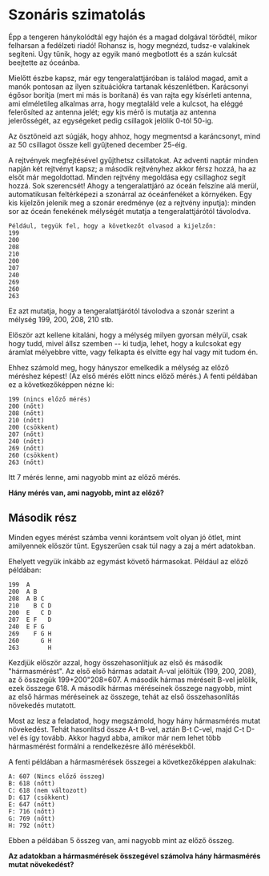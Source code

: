 # Szonáris szimatolás

Épp a tengeren hánykolódtál egy hajón és a magad dolgával törődtél, mikor felharsan a fedélzeti riadó! Rohansz is, hogy megnézd, tudsz-e valakinek segíteni. Úgy tűnik, hogy az egyik manó megbotlott és a szán kulcsát beejtette az óceánba.

Mielőtt észbe kapsz, már egy tengeralattjáróban is találod magad, amit a manók pontosan az ilyen szituációkra tartanak készenlétben. Karácsonyi égősor borítja (mert mi más is borítaná) és van rajta egy kísérleti antenna, ami elméletileg alkalmas arra, hogy megtaláld vele a kulcsot, ha eléggé felerősíted az antenna jelét; egy kis mérő is mutatja az antenna jelerősségét, az egységeket pedig csillagok jelölik 0-tól 50-ig.

Az ösztöneid azt súgják, hogy ahhoz, hogy megmentsd a karáncsonyt, mind az 50 csillagot össze kell gyűjtened december 25-éig.

A rejtvények megfejtésével gyűjthetsz csillatokat. Az adventi naptár minden napján két rejtvényt kapsz; a második rejtvényhez akkor férsz hozzá, ha az elsőt már megoldottad. Minden rejtvény megoldása egy csillaghoz segít hozzá. Sok szerencsét! 
Ahogy a tengeralattjáró az óceán felszíne alá merül, automatikusan feltérképezi a szonárral az óceánfenéket a környéken. Egy kis kijelzőn jelenik meg a szonár eredménye (ez a rejtvény inputja): minden sor az óceán fenekének mélységét mutatja a tengeralattjárótól távolodva.

```
Például, tegyük fel, hogy a következőt olvasod a kijelzőn:
199
200
208
210
200
207
240
269
260
263
```

Ez azt mutatja, hogy a tengeralattjárótól távolodva a szonár szerint a mélység 199, 200, 208, 210 stb.

Először azt kellene kitaláni, hogy a mélység milyen gyorsan mélyül, csak hogy tudd, mivel állsz szemben -- ki tudja, lehet, hogy a kulcsokat egy áramlat mélyebbre vitte, vagy felkapta és elvitte egy hal vagy mit tudom én.

Ehhez számold meg, hogy hányszor emelkedik a mélység az előző méréshez képest! (Az első mérés előtt nincs előző mérés.) A fenti példában ez a következőképpen nézne ki:

```
199 (nincs előző mérés)
200 (nőtt)
208 (nőtt)
210 (nőtt)
200 (csökkent)
207 (nőtt)
240 (nőtt)
269 (nőtt)
260 (csökkent)
263 (nőtt)
```

Itt 7 mérés lenne, ami nagyobb mint az előző mérés.

**Hány mérés van, ami nagyobb, mint az előző?**

## Második rész

Minden egyes mérést számba venni korántsem volt olyan jó ötlet, mint amilyennek először tűnt. Egyszerűen csak túl nagy a zaj a mért adatokban.

Ehelyett vegyük inkább az egymást követő hármasokat. Például az előző példában:

```
199  A      
200  A B    
208  A B C  
210    B C D
200  E   C D
207  E F   D
240  E F G  
269    F G H
260      G H
263        H
```

Kezdjük először azzal, hogy összehasonlítjuk az első és második "hármasmérést". Az első első hármas adatait A-val jelöltük (199, 200, 208), az ő összegük 199+200"208=607. A második hármas méréseit B-vel jelölik, ezek összege 618. A második hármas méréseinek összege nagyobb, mint az első hármas méréseinek az összege, tehát az első összehasonlítás növekedés mutatott.

Most az lesz a feladatod, hogy megszámold, hogy hány hármasmérés mutat növekedést. Tehát hasonlítsd össze A-t B-vel, aztán B-t C-vel, majd C-t D-vel és így tovább. Akkor hagyd abba, amikor már nem lehet több hármasmérést formálni a rendelkezésre álló mérésekből.

A fenti példában a hármasmérések összegei a következőképpen alakulnak:

```
A: 607 (Nincs előző összeg)
B: 618 (nőtt)
C: 618 (nem változott)
D: 617 (csökkent)
E: 647 (nőtt)
F: 716 (nőtt)
G: 769 (nőtt)
H: 792 (nőtt)
```

Ebben a példában 5 összeg van, ami nagyobb mint az előző összeg.

**Az adatokban a hármasmérések összegével számolva hány hármasmérés mutat növekedést?**
